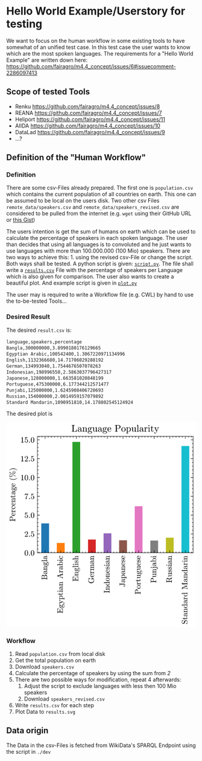 # Hello World Example/Userstory for testing
We want to focus on the human workflow in some existing tools to have somewhat of an unified test case. In this test case the user wants to know which are the most spoken languages.
The requirements for a "Hello World Example" are written down here: https://github.com/fairagro/m4.4_concept/issues/6#issuecomment-2286097413

## Scope of tested Tools
* Renku https://github.com/fairagro/m4.4_concept/issues/8
* REANA https://github.com/fairagro/m4.4_concept/issues/7
* Heliport https://github.com/fairagro/m4.4_concept/issues/11
* AIIDA https://github.com/fairagro/m4.4_concept/issues/10
* DataLad https://github.com/fairagro/m4.4_concept/issues/9
* ...?

## Definition of the "Human Workflow"
### Definition
There are some csv-Files already prepared. The first one is `population.csv` which contains the current population of all countries on earth. This one can be assumed to be local on the users disk. Two other csv Files `remote_data/speakers.csv` and `remote_data/speakers_revised.csv` are considered to be pulled from the internet (e.g. `wget` using their GitHub URL or [this Gist](https://gist.github.com/JensKrumsieck/c82a18402154dd452593230bbcf09f65))

The users intention is get the sum of humans on earth which can be used to calculate the percentage of speakers in each spoken language. The user than decides that using all languages is to convoluted and he just wants to use languages with more than 100.000.000 (100 Mio) speakers. There are two ways to achieve this: 1. using the revised csv-File or change the script. Both ways shall be tested. A python script is given: [`script.py`](./script.py). The file shall write a [`results.csv`](./results.csv) File with the percentage of speakers per Language which is also given for comparison. The user also wants to create a beautiful plot. And example script is given in [`plot.py`](./plot.py)

The user may is required to write a Workflow file (e.g. CWL) by hand to use the to-be-tested Tools...

### Desired Result
The desired `result.csv` is:
```csv
language,speakers,percentage
Bangla,300000000,3.8990180176129665
Egyptian Arabic,100542400,1.3067220971134996
English,1132366680,14.71706029288192
German,134993040,1.7544676507078263
Indonesian,198996550,2.5863037796427317
Japanese,128000000,1.663581020848199
Portuguese,475300000,6.177344212571477
Punjabi,125000000,1.6245908406720693
Russian,154000000,2.0014959157079892
Standard Mandarin,1090951810,14.178802545124924
```
The desired plot is

![](./results.svg)

### Workflow
1. Read `population.csv` from local disk
2. Get the total population on earth
3. Download `speakers.csv`
4. Calculate the percentage of speakers by using the sum from *2*
5. There are two possible ways for modification, repeat 4 afterwards:
    1. Adjust the script to exclude languages with less then 100 Mio speakers
    2.  Download `speakers_revised.csv` 
6. Write `results.csv` for each step 
7. Plot Data to `results.svg`

## Data origin
The Data in the csv-Files is fetched from WikiData's SPARQL Endpoint using the script in `./dev`

